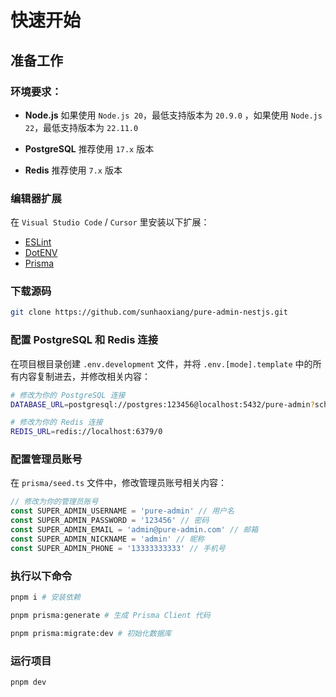 # 快速开始

## 准备工作

### 环境要求：

- **Node.js** 如果使用 `Node.js 20`，最低支持版本为 `20.9.0` ，如果使用 `Node.js 22`，最低支持版本为 `22.11.0`

- **PostgreSQL** 推荐使用 `17.x` 版本

- **Redis** 推荐使用 `7.x` 版本

### 编辑器扩展

在 `Visual Studio Code` / `Cursor` 里安装以下扩展：

- [ESLint](https://marketplace.visualstudio.com/items?itemName=dbaeumer.vscode-eslint)
- [DotENV](https://marketplace.visualstudio.com/items?itemName=mikestead.dotenv)
- [Prisma](https://marketplace.visualstudio.com/items?itemName=Prisma.prisma)

### 下载源码

```bash
git clone https://github.com/sunhaoxiang/pure-admin-nestjs.git
```

### 配置 PostgreSQL 和 Redis 连接

在项目根目录创建 `.env.development` 文件，并将 `.env.[mode].template` 中的所有内容复制进去，并修改相关内容：

``` bash
# 修改为你的 PostgreSQL 连接
DATABASE_URL=postgresql://postgres:123456@localhost:5432/pure-admin?schema=public

# 修改为你的 Redis 连接
REDIS_URL=redis://localhost:6379/0
```

### 配置管理员账号

在 `prisma/seed.ts` 文件中，修改管理员账号相关内容：

``` ts
// 修改为你的管理员账号
const SUPER_ADMIN_USERNAME = 'pure-admin' // 用户名
const SUPER_ADMIN_PASSWORD = '123456' // 密码
const SUPER_ADMIN_EMAIL = 'admin@pure-admin.com' // 邮箱
const SUPER_ADMIN_NICKNAME = 'admin' // 昵称
const SUPER_ADMIN_PHONE = '13333333333' // 手机号
```

### 执行以下命令


``` bash
pnpm i # 安装依赖

pnpm prisma:generate # 生成 Prisma Client 代码

pnpm prisma:migrate:dev # 初始化数据库
```


### 运行项目

``` bash
pnpm dev
```
